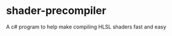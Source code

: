 shader-precompiler
==================

A c# program to help make compiling HLSL shaders fast and easy